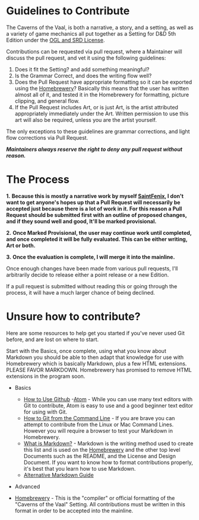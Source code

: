 # Guidelines to Contribute

The Caverns of the Vaal, is both a narrative, a story, and a setting, as well as a variety of game mechanics all put together as a Setting for D&D 5th Edition under the [OGL and SRD License](https://media.wizards.com/2016/downloads/DND/SRD-OGL_V5.1.pdf).

Contributions can be requested via pull request, where a Maintainer will discuss the pull request, and vet it using the following guidelines:

1. Does it fit the Setting? and add something meaningful?
2. Is the Grammar Correct, and does the writing flow well?
3. Does the Pull Request have appropriate formatting so it can be exported using the [Homebrewery](https://homebrewery.naturalcrit.com/)?  Basically this means that the user has written almost all of it, and tested it in the Homebrewery for formatting, picture clipping, and general flow.
4. If the Pull Request includes Art, or is just Art, is the artist attributed appropriately immediately under the Art. Written permission to use this art will also be required, unless you are the artist yourself.

The only exceptions to these guidelines are grammar corrections, and light flow corrections via Pull Request.

***Maintainers always reserve the right to deny any pull request without reason.***

# The Process

**1.** **Because this is mostly a narrative work by myself [SaintFenix](https://github.com/SaintFenix), I don't want to get anyone's hopes up that a Pull Request will necessarily be accepted just because there is a lot of work in it. For this reason a Pull Request should be submitted first with an outline of proposed changes, and if they sound well and good, It'll be marked provisional.**

**2.** **Once Marked Provisional, the user may continue work until completed, and once completed it will be fully evaluated. This can be either writing, Art or both.**

**3.** **Once the evaluation is complete, I will merge it into the mainline.**

Once enough changes have been made from various pull requests, I'll arbitrarily decide to release either a point release or a new Edition.

If a pull request is submitted without reading this or going through the process, it will have a much larger chance of being declined.

# Unsure how to contribute?

Here are some resources to help get you started if you've never used Git before, and are lost on where to start.

Start with the Basics, once complete, using what you know about Markdown you should be able to then adapt that knowledge for use with Homebrewery which is basically Markdown, plus a few HTML extensions. PLEASE FAVOR MARKDOWN. Homebrewery has promised to remove HTML extensions in the program soon.

- Basics
  - [How to Use Github](https://guides.github.com/activities/forking/)
  -[Atom](https://flight-manual.atom.io/getting-started/sections/why-atom/) - While you can use many text editors with Git to contribute, Atom is easy to use and a good beginner text editor for using with Git.
  - [How to Git from the Command Line](https://rogerdudler.github.io/git-guide/) - If you are brave you can attempt to contribute from the Linux or Mac Command Lines. However you will require a browser to test your Markdown in Homebrewery.
  - [What is Markdown?](https://github.com/LewisVo/Markdown-Tutorial) - Markdown is the writing method used to create this list and is used on the [Homebrewery](https://homebrewery.naturalcrit.com/) and the other top level Documents such as the README, and the License and Design Document. If you want to know how to format contributions properly, it's best that you learn how to use Markdown.
  - [Alternative Markdown Guide](https://guides.github.com/features/mastering-markdown/)


- Advanced
 - [Homebrewery](https://homebrewery.naturalcrit.com/) - This is the "compiler" or official formatting of the "Caverns of the Vaal" Setting. All contributions must be written in this format in order to be accepted into the mainline.
